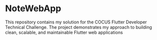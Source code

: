# NoteWebApp
This repository contains my solution for the COCUS Flutter Developer Technical Challenge. The project demonstrates my approach to building clean, scalable, and maintainable Flutter web applications
